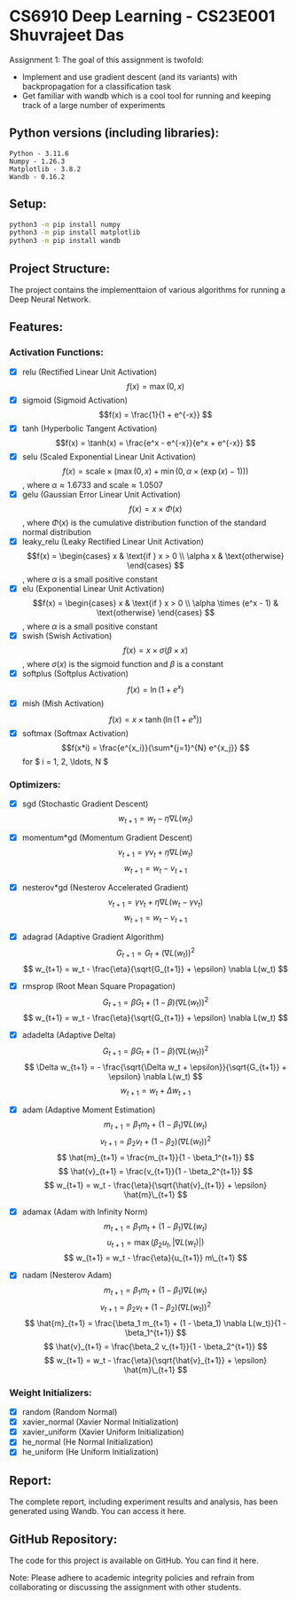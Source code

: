 # CS6910 Deep Learning - CS23E001 Shuvrajeet Das

Assignment 1:
The goal of this assignment is twofold:

- Implement and use gradient descent (and its variants) with backpropagation for a classification task
- Get familiar with wandb which is a cool tool for running and keeping track of a large number of experiments

## Python versions (including libraries):

```
Python - 3.11.6
Numpy - 1.26.3
Matplotlib - 3.8.2
Wandb - 0.16.2
```

## Setup:

```bash
python3 -m pip install numpy
python3 -m pip install matplotlib
python3 -m pip install wandb
```

## Project Structure:

The project contains the implementtaion of various algorithms for running a Deep Neural Network.

## Features:

### Activation Functions:

- [x] relu (Rectified Linear Unit Activation) $$f(x) = \max(0, x)$$
- [x] sigmoid (Sigmoid Activation) $$f(x) = \frac{1}{1 + e^{-x}} $$
- [x] tanh (Hyperbolic Tangent Activation) $$f(x) = \tanh(x) = \frac{e^x - e^{-x}}{e^x + e^{-x}} $$
- [x] selu (Scaled Exponential Linear Unit Activation) $$f(x) = \text{scale} \times (\max(0, x) + \min(0, \alpha \times (\exp(x) - 1))) $$, where $\alpha \approx 1.6733$ and $\text{scale} \approx 1.0507$
- [x] gelu (Gaussian Error Linear Unit Activation) $$f(x) = x \times \Phi(x) $$, where $\Phi(x)$ is the cumulative distribution function of the standard normal distribution
- [x] leaky_relu (Leaky Rectified Linear Unit Activation) $$f(x) = \begin{cases} x & \text{if } x > 0 \\ \alpha x & \text{otherwise} \end{cases} $$, where $\alpha$ is a small positive constant
- [x] elu (Exponential Linear Unit Activation) $$f(x) = \begin{cases} x & \text{if } x > 0 \\ \alpha \times (e^x - 1) & \text{otherwise} \end{cases} $$, where $\alpha$ is a small positive constant
- [x] swish (Swish Activation) $$f(x) = x \times \sigma(\beta \times x) $$, where $\sigma(x)$ is the sigmoid function and $\beta$ is a constant
- [x] softplus (Softplus Activation) $$f(x) = \ln(1 + e^x) $$
- [x] mish (Mish Activation) $$f(x) = x \times \tanh(\ln(1 + e^x)) $$
- [x] softmax (Softmax Activation) $$f(x*i) = \frac{e^{x_i}}{\sum*{j=1}^{N} e^{x_j}} $$ for $ i = 1, 2, \ldots, N $

### Optimizers:

- [x] sgd (Stochastic Gradient Descent)
      $$ w_{t+1} = w_t - \eta \nabla L(w_t) $$

- [x] momentum*gd (Momentum Gradient Descent)
      $$ v_{t+1} = \gamma v_t + \eta \nabla L(w_t) $$
	    $$ w_{t+1} = w_t - v_{t+1} $$

- [x] nesterov*gd (Nesterov Accelerated Gradient)
      $$ v_{t+1} = \gamma v_t + \eta \nabla L(w_t - \gamma v_t) $$
      $$ w_{t+1} = w_t - v_{t+1} $$

- [x] adagrad (Adaptive Gradient Algorithm)
      $$ G_{t+1} = G_t + (\nabla L(w_t))^2 $$
      $$ w_{t+1} = w_t - \frac{\eta}{\sqrt{G_{t+1}} + \epsilon} \nabla L(w_t) $$

- [x] rmsprop (Root Mean Square Propagation)
      $$ G_{t+1} = \beta G_t + (1 - \beta) (\nabla L(w_t))^2 $$
      $$ w_{t+1} = w_t - \frac{\eta}{\sqrt{G_{t+1}} + \epsilon} \nabla L(w_t) $$

- [x] adadelta (Adaptive Delta)
      $$ G_{t+1} = \beta G_t + (1 - \beta) (\nabla L(w_t))^2 $$
      $$ \Delta w_{t+1} = - \frac{\sqrt{\Delta w_t + \epsilon}}{\sqrt{G_{t+1}} + \epsilon} \nabla L(w_t) $$
      $$ w_{t+1} = w_t + \Delta w_{t+1} $$

- [x] adam (Adaptive Moment Estimation)
      $$ m_{t+1} = \beta_1 m_t + (1 - \beta_1) \nabla L(w_t) $$
      $$ v_{t+1} = \beta_2 v_t + (1 - \beta_2) (\nabla L(w_t))^2 $$
      $$ \hat{m}_{t+1} = \frac{m_{t+1}}{1 - \beta_1^{t+1}} $$
      $$ \hat{v}_{t+1} = \frac{v_{t+1}}{1 - \beta_2^{t+1}} $$
      $$ w_{t+1} = w_t - \frac{\eta}{\sqrt{\hat{v}_{t+1}} + \epsilon} \hat{m}\_{t+1} $$

- [x] adamax (Adam with Infinity Norm)
      $$ m_{t+1} = \beta_1 m_t + (1 - \beta_1) \nabla L(w_t) $$
      $$ u_{t+1} = \max(\beta_2 u_t, |\nabla L(w_t)|) $$
      $$ w_{t+1} = w_t - \frac{\eta}{u_{t+1}} m\_{t+1} $$

- [x] nadam (Nesterov Adam)
      $$ m_{t+1} = \beta_1 m_t + (1 - \beta_1) \nabla L(w_t) $$
      $$ v_{t+1} = \beta_2 v_t + (1 - \beta_2) (\nabla L(w_t))^2 $$
      $$ \hat{m}_{t+1} = \frac{\beta_1 m_{t+1} + (1 - \beta_1) \nabla L(w_t)}{1 - \beta_1^{t+1}} $$
      $$ \hat{v}_{t+1} = \frac{\beta_2 v_{t+1}}{1 - \beta_2^{t+1}} $$
      $$ w_{t+1} = w_t - \frac{\eta}{\sqrt{\hat{v}_{t+1}} + \epsilon} \hat{m}\_{t+1} $$

### Weight Initializers:

- [x] random (Random Normal)
- [x] xavier_normal (Xavier Normal Initialization)
- [x] xavier_uniform (Xavier Uniform Initialization)
- [x] he_normal (He Normal Initialization)
- [x] he_uniform (He Uniform Initialization)

## Report:

The complete report, including experiment results and analysis, has been generated using Wandb. You can access it here.

## GitHub Repository:

The code for this project is available on GitHub. You can find it here.

Note: Please adhere to academic integrity policies and refrain from collaborating or discussing the assignment with other students.
